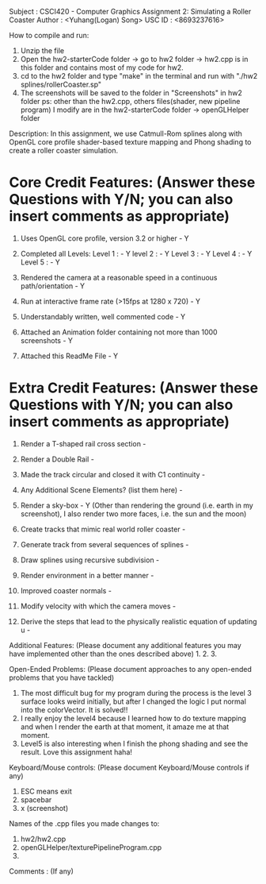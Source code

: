 Subject 	: CSCI420 - Computer Graphics 
Assignment 2: Simulating a Roller Coaster
Author		: <Yuhang(Logan) Song>
USC ID 		: <8693237616>

How to compile and run:
1. Unzip the file
2. Open the hw2-starterCode folder -> go to hw2 folder -> hw2.cpp is in this folder and contains most of my code for hw2. 
3. cd to the hw2 folder and type "make" in the terminal and run with "./hw2 splines/rollerCoaster.sp"
4. The screenshots will be saved to the folder in "Screenshots" in hw2 folder
ps: other than the hw2.cpp, others files(shader, new pipeline program) I modify are in the hw2-starterCode folder -> openGLHelper folder

Description: In this assignment, we use Catmull-Rom splines along with OpenGL core profile shader-based texture mapping and Phong shading to create a roller coaster simulation.

Core Credit Features: (Answer these Questions with Y/N; you can also insert comments as appropriate)
======================

1. Uses OpenGL core profile, version 3.2 or higher - Y

2. Completed all Levels:
  Level 1 : - Y
  level 2 : - Y
  Level 3 : - Y
  Level 4 : - Y
  Level 5 : - Y

3. Rendered the camera at a reasonable speed in a continuous path/orientation - Y

4. Run at interactive frame rate (>15fps at 1280 x 720) - Y

5. Understandably written, well commented code - Y

6. Attached an Animation folder containing not more than 1000 screenshots - Y

7. Attached this ReadMe File - Y

Extra Credit Features: (Answer these Questions with Y/N; you can also insert comments as appropriate)
======================

1. Render a T-shaped rail cross section -

2. Render a Double Rail -

3. Made the track circular and closed it with C1 continuity -

4. Any Additional Scene Elements? (list them here) -

5. Render a sky-box - Y (Other than rendering the ground (i.e. earth in my screenshot), I also render two more faces, i.e. the sun and the moon)

6. Create tracks that mimic real world roller coaster -

7. Generate track from several sequences of splines -

8. Draw splines using recursive subdivision -

9. Render environment in a better manner - 

10. Improved coaster normals -

11. Modify velocity with which the camera moves -

12. Derive the steps that lead to the physically realistic equation of updating u -

Additional Features: (Please document any additional features you may have implemented other than the ones described above)
1. 
2.
3.

Open-Ended Problems: (Please document approaches to any open-ended problems that you have tackled)
1. The most difficult bug for my program during the process is the level 3 surface looks weird initially, but after I changed the logic I put normal into the colorVector. It is solved!!
2. I really enjoy the level4 because I learned how to do texture mapping and when I render the earth at that moment, it amaze me at that moment.
3. Level5 is also interesting when I finish the phong shading and see the result. Love this assignment haha! 

Keyboard/Mouse controls: (Please document Keyboard/Mouse controls if any)
1. ESC means exit
2. spacebar 
3. x (screenshot)

Names of the .cpp files you made changes to:
1. hw2/hw2.cpp
2. openGLHelper/texturePipelineProgram.cpp
3.

Comments : (If any)

